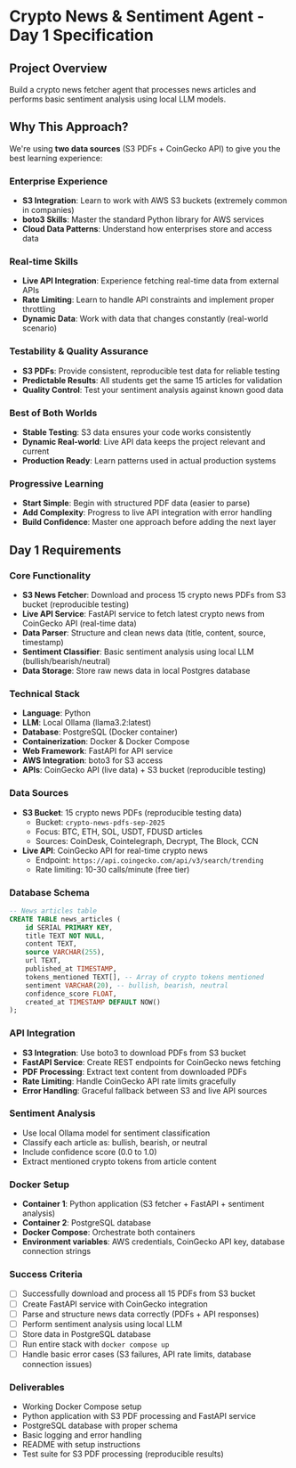 # Crypto News & Sentiment Agent - Day 1 Specification

## Project Overview
Build a crypto news fetcher agent that processes news articles and performs basic sentiment analysis using local LLM models.

## Why This Approach?
We're using **two data sources** (S3 PDFs + CoinGecko API) to give you the best learning experience:

### Enterprise Experience
- **S3 Integration**: Learn to work with AWS S3 buckets (extremely common in companies)
- **boto3 Skills**: Master the standard Python library for AWS services
- **Cloud Data Patterns**: Understand how enterprises store and access data

### Real-time Skills
- **Live API Integration**: Experience fetching real-time data from external APIs
- **Rate Limiting**: Learn to handle API constraints and implement proper throttling
- **Dynamic Data**: Work with data that changes constantly (real-world scenario)

### Testability & Quality Assurance
- **S3 PDFs**: Provide consistent, reproducible test data for reliable testing
- **Predictable Results**: All students get the same 15 articles for validation
- **Quality Control**: Test your sentiment analysis against known good data

### Best of Both Worlds
- **Stable Testing**: S3 data ensures your code works consistently
- **Dynamic Real-world**: Live API data keeps the project relevant and current
- **Production Ready**: Learn patterns used in actual production systems

### Progressive Learning
- **Start Simple**: Begin with structured PDF data (easier to parse)
- **Add Complexity**: Progress to live API integration with error handling
- **Build Confidence**: Master one approach before adding the next layer

## Day 1 Requirements

### Core Functionality
- **S3 News Fetcher**: Download and process 15 crypto news PDFs from S3 bucket (reproducible testing)
- **Live API Service**: FastAPI service to fetch latest crypto news from CoinGecko API (real-time data)
- **Data Parser**: Structure and clean news data (title, content, source, timestamp)
- **Sentiment Classifier**: Basic sentiment analysis using local LLM (bullish/bearish/neutral)
- **Data Storage**: Store raw news data in local Postgres database

### Technical Stack
- **Language**: Python
- **LLM**: Local Ollama (llama3.2:latest)
- **Database**: PostgreSQL (Docker container)
- **Containerization**: Docker & Docker Compose
- **Web Framework**: FastAPI for API service
- **AWS Integration**: boto3 for S3 access
- **APIs**: CoinGecko API (live data) + S3 bucket (reproducible testing)

### Data Sources
- **S3 Bucket**: 15 crypto news PDFs (reproducible testing data)
  - Bucket: `crypto-news-pdfs-sep-2025`
  - Focus: BTC, ETH, SOL, USDT, FDUSD articles
  - Sources: CoinDesk, Cointelegraph, Decrypt, The Block, CCN
- **Live API**: CoinGecko API for real-time crypto news
  - Endpoint: `https://api.coingecko.com/api/v3/search/trending`
  - Rate limiting: 10-30 calls/minute (free tier)

### Database Schema
```sql
-- News articles table
CREATE TABLE news_articles (
    id SERIAL PRIMARY KEY,
    title TEXT NOT NULL,
    content TEXT,
    source VARCHAR(255),
    url TEXT,
    published_at TIMESTAMP,
    tokens_mentioned TEXT[], -- Array of crypto tokens mentioned
    sentiment VARCHAR(20), -- bullish, bearish, neutral
    confidence_score FLOAT,
    created_at TIMESTAMP DEFAULT NOW()
);
```

### API Integration
- **S3 Integration**: Use boto3 to download PDFs from S3 bucket
- **FastAPI Service**: Create REST endpoints for CoinGecko news fetching
- **PDF Processing**: Extract text content from downloaded PDFs
- **Rate Limiting**: Handle CoinGecko API rate limits gracefully
- **Error Handling**: Graceful fallback between S3 and live API sources

### Sentiment Analysis
- Use local Ollama model for sentiment classification
- Classify each article as: bullish, bearish, or neutral
- Include confidence score (0.0 to 1.0)
- Extract mentioned crypto tokens from article content

### Docker Setup
- **Container 1**: Python application (S3 fetcher + FastAPI + sentiment analysis)
- **Container 2**: PostgreSQL database
- **Docker Compose**: Orchestrate both containers
- **Environment variables**: AWS credentials, CoinGecko API key, database connection strings

### Success Criteria
- [ ] Successfully download and process all 15 PDFs from S3 bucket
- [ ] Create FastAPI service with CoinGecko integration
- [ ] Parse and structure news data correctly (PDFs + API responses)
- [ ] Perform sentiment analysis using local LLM
- [ ] Store data in PostgreSQL database
- [ ] Run entire stack with `docker compose up`
- [ ] Handle basic error cases (S3 failures, API rate limits, database connection issues)

### Deliverables
- Working Docker Compose setup
- Python application with S3 PDF processing and FastAPI service
- PostgreSQL database with proper schema
- Basic logging and error handling
- README with setup instructions
- Test suite for S3 PDF processing (reproducible results)

